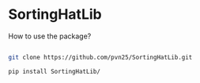 # SortingHatLib


How to use the package?

```bash

git clone https://github.com/pvn25/SortingHatLib.git

pip install SortingHatLib/
```
